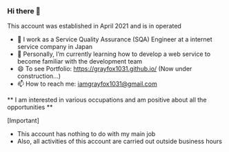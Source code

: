 ### Hi there 👋

This account was established in April 2021 and is in operated

- 🔭 I work as a Service Quality Assurance (SQA) Engineer at a internet service company in Japan
- 🌱 Personally, I’m currently learning how to develop a web service to become familiar with the development team
- 😄 To see Portfolio: https://grayfox1031.github.io/ (Now under construction...)
- 📫 How to reach me: iamgrayfox1031@gmail.com

** I am interested in various occupations and am positive about all the opportunities **

[Important]
- This account has nothing to do with my main job
- Also, all activities of this account are carried out outside business hours


<!--
- 👯 I’m looking to collaborate on ...
- 🤔 I’m looking for help with ...
- 💬 Ask me about ...
- ⚡ Fun fact: ...
-->
